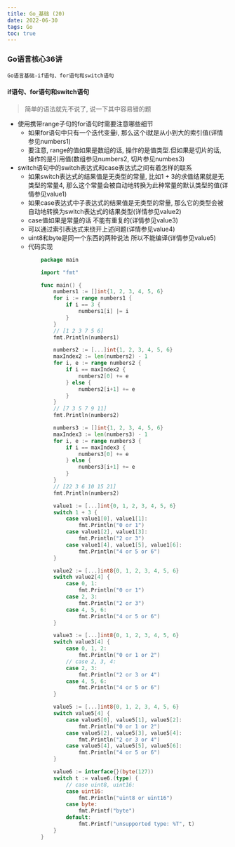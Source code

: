 ```yaml
---
title: Go_基础 (20)
date: 2022-06-30
tags: Go
toc: true
---
```


### Go语言核心36讲
    Go语言基础-if语句、for语句和switch语句

<!-- more -->

#### if语句、for语句和switch语句
> 简单的语法就先不说了, 说一下其中容易错的题
- 使用携带range子句的for语句时需要注意哪些细节
    * 如果for语句中只有一个迭代变量i, 那么这个i就是从小到大的索引值(详情参见numbers1)
    * 要注意, range的值如果是数组的话, 操作的是值类型.但如果是切片的话, 操作的是引用值(数组参见numbers2, 切片参见numbes3)
- switch语句中的switch表达式和case表达式之间有着怎样的联系
    * 如果switch表达式的结果值是无类型的常量, 比如1 + 3的求值结果就是无类型的常量4, 那么这个常量会被自动地转换为此种常量的默认类型的值(详情参见value1)
    * 如果case表达式中子表达式的结果值是无类型的常量, 那么它的类型会被自动地转换为switch表达式的结果类型(详情参见value2)
    * case值如果是常量的话 不能有重复的(详情参见value3)
    * 可以通过索引表达式来绕开上述问题(详情参见value4)
    * uint8和byte是同一个东西的两种说法 所以不能编译(详情参见value5)
    * 代码实现
        ```go
            package main

            import "fmt"

            func main() {
                numbers1 := []int{1, 2, 3, 4, 5, 6}
                for i := range numbers1 {
                    if i == 3 {
                        numbers1[i] |= i
                    }
                }
                // [1 2 3 7 5 6]
                fmt.Println(numbers1)

                numbers2 := [...]int{1, 2, 3, 4, 5, 6}
                maxIndex2 := len(numbers2) - 1
                for i, e := range numbers2 {
                    if i == maxIndex2 {
                        numbers2[0] += e
                    } else {
                        numbers2[i+1] += e
                    }
                }
                // [7 3 5 7 9 11]
                fmt.Println(numbers2)

                numbers3 := []int{1, 2, 3, 4, 5, 6}
                maxIndex3 := len(numbers3) - 1
                for i, e := range numbers3 {
                    if i == maxIndex3 {
                        numbers3[0] += e
                    } else {
                        numbers3[i+1] += e
                    }
                }
                // [22 3 6 10 15 21]
                fmt.Println(numbers2)

                value1 := [...]int{0, 1, 2, 3, 4, 5, 6}
                switch 1 + 3 {
                    case value1[0], value1[1]:
                        fmt.Println("0 or 1")
                    case value1[2], value1[3]:
                        fmt.Println("2 or 3")
                    case value1[4], value1[5], value1[6]:
                        fmt.Println("4 or 5 or 6")
                }

                value2 := [...]int8{0, 1, 2, 3, 4, 5, 6}
                switch value2[4] {
                    case 0, 1:
                        fmt.Println("0 or 1")
                    case 2, 3:
                        fmt.Println("2 or 3")
                    case 4, 5, 6:
                        fmt.Println("4 or 5 or 6")
                }

                value3 := [...]int8{0, 1, 2, 3, 4, 5, 6}
                switch value3[4] {
                    case 0, 1, 2:
                        fmt.Println("0 or 1 or 2")
                    // case 2, 3, 4:
                    case 2, 3:
                        fmt.Println("2 or 3 or 4")
                    case 4, 5, 6:
                        fmt.Println("4 or 5 or 6")
                }

                value5 := [...]int8{0, 1, 2, 3, 4, 5, 6}
                switch value5[4] {
                    case value5[0], value5[1], value5[2]:
                        fmt.Println("0 or 1 or 2")
                    case value5[2], value5[3], value5[4]:
                        fmt.Println("2 or 3 or 4")
                    case value5[4], value5[5], value5[6]:
                        fmt.Println("4 or 5 or 6")
                }

                value6 := interface{}(byte(127))
                switch t := value6.(type) {
                    // case uint8, uint16:
                    case uint16:
                        fmt.Println("uint8 or uint16")
                    case byte:
                        fmt.Printf("byte")
                    default:
                        fmt.Printf("unsupported type: %T", t)
                }
            }
        ```





